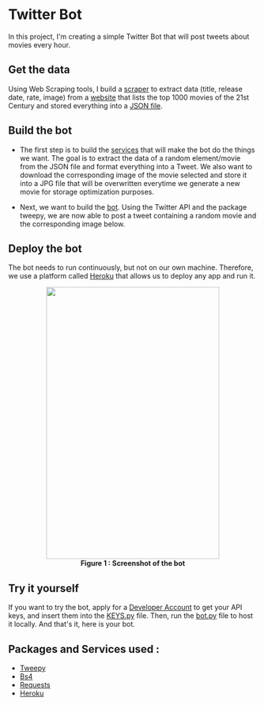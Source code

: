 # Twitter Bot

In this project, I'm creating a simple Twitter Bot that will post tweets about movies every hour.

## Get the data

Using Web Scraping tools, I build a [scraper](https://github.com/NawfelBC/Twitter-Bot/blob/main/scraper.py) to extract data (title, release date, rate, image) from a [website](https://www.listchallenges.com/top-1000-movies-of-the-21st-century-tspdt) that lists the top 1000 movies of the 21st Century and stored everything into a [JSON file](https://github.com/NawfelBC/Twitter-Bot/blob/main/data.json).

## Build the bot

- The first step is to build the [services](https://github.com/NawfelBC/Twitter-Bot/blob/main/services.py) that will make the bot do the things we want. The goal is to extract the data of a random element/movie from the JSON file and format everything into a Tweet. We also want to download the corresponding image of the movie selected and store it into a JPG file that will be overwritten everytime we generate a new movie for storage optimization purposes. 

- Next, we want to build the [bot](https://github.com/NawfelBC/Twitter-Bot/blob/main/bot.py). Using the Twitter API and the package tweepy, we are now able to post a tweet containing a random movie and the corresponding image below.

## Deploy the bot

The bot needs to run continuously, but not on our own machine. Therefore, we use a platform called [Heroku](https://www.heroku.com) that allows us to deploy any app and run it. 

<p align="center">
<img src="https://user-images.githubusercontent.com/79513906/132551693-62e8a8a1-e9b6-4e5e-8681-03e8f7771f19.PNG" width="350" height="550">
<br><strong>Figure 1 : Screenshot of the bot</br></strong>
</p>

## Try it yourself

If you want to try the bot, apply for a [Developer Account](https://developer.twitter.com/en/apply-for-access) to get your API keys, and insert them into the [KEYS.py](https://github.com/NawfelBC/Twitter-Bot/blob/main/KEYS.py) file. Then, run the [bot.py](https://github.com/NawfelBC/Twitter-Bot/blob/main/bot.py) file to host it locally. And that's it, here is your bot.

## Packages and Services used :
- [Tweepy](https://www.tweepy.org/)  
- [Bs4](https://www.crummy.com/software/BeautifulSoup/bs4/doc/)  
- [Requests](https://docs.python-requests.org/en/master/)  
- [Heroku](https://www.heroku.com/)

